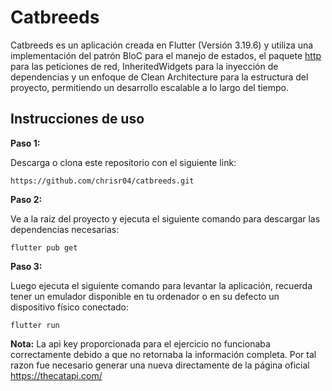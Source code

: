 # Catbreeds

Catbreeds es un aplicación creada en Flutter (Versión 3.19.6) y utiliza una implementación del patrón BloC para el manejo de estados, el paquete [http](https://pub.dev/packages/http) para las peticiones de red, InheritedWidgets para la inyección de dependencias y un enfoque de Clean Architecture para la estructura del proyecto, permitiendo un desarrollo escalable a lo largo del tiempo.

## Instrucciones de uso

**Paso 1:**

Descarga o clona este repositorio con el siguiente link:

```
https://github.com/chrisr04/catbreeds.git
```

**Paso 2:**

Ve a la raiz del proyecto y ejecuta el siguiente comando para descargar las dependencias necesarias: 

```
flutter pub get 
```

**Paso 3:**

Luego ejecuta el siguiente comando para levantar la aplicación, recuerda tener un emulador disponible en tu ordenador o en su defecto un dispositivo físico conectado:

```
flutter run
```

**Nota:** La api key proporcionada para el ejercicio no funcionaba correctamente debido a que no retornaba la información completa. Por tal razon fue necesario generar una nueva directamente de la página oficial https://thecatapi.com/
